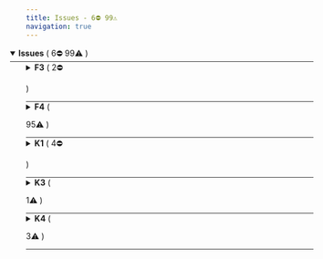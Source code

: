 ```yaml
---
title: Issues - 6⛔ 99⚠️  
navigation: true
---
```




<details style="margin-left: 0em" open="open">
<summary style="margin-left:-2em;border-bottom:solid 1px #333;">
<b>Issues</b>
(
   6⛔ 
 99⚠️ 
)
</summary>



<details style="margin-left: 2em" >
<summary style="margin-left:-2em;border-bottom:solid 1px #333;">
<b>F3</b>
(
   2⛔ 

)
</summary>

<table style="border:solid 1px #ccc">
<thead style="background-color:darkblue;color:white"><tr>
<th>Level</th>
<th>Location</th>
<th>Description</th>
</tr></thead>
<tbody>

<tr>
<td>⛔</td>
<td>view:aircraft_models&#47;field:count <a href="/projects/look-at-me-sideways/files/aircraft_models.view.lkml#view:aircraft_models/field:count" style="text-decoration: none">⧉</a></td>
<td>Type:count measure at view:aircraft_models/field:count does not have a filter applied</td>
</tr>

<tr>
<td>⛔</td>
<td>view:aircrafts&#47;field:count <a href="/projects/look-at-me-sideways/files/aircrafts.view.lkml#view:aircrafts/field:count" style="text-decoration: none">⧉</a></td>
<td>Type:count measure at view:aircrafts/field:count does not have a filter applied</td>
</tr>

</tbody>
</table>


</details>



<details style="margin-left: 2em" >
<summary style="margin-left:-2em;border-bottom:solid 1px #333;">
<b>F4</b>
(

 95⚠️ 
)
</summary>

<table style="border:solid 1px #ccc">
<thead style="background-color:darkblue;color:white"><tr>
<th>Level</th>
<th>Location</th>
<th>Description</th>
</tr></thead>
<tbody>

<tr>
<td>⚠️</td>
<td>view:accidents&#47;field:chosen_dynamic_measure <a href="/projects/look-at-me-sideways/files/accidents.view.lkml#view:accidents/field:chosen_dynamic_measure" style="text-decoration: none">⧉</a></td>
<td>view:accidents/field:chosen_dynamic_measure is missing a description</td>
</tr>

<tr>
<td>⚠️</td>
<td>view:accidents&#47;field:accident_lookup_dim <a href="/projects/look-at-me-sideways/files/accidents.view.lkml#view:accidents/field:accident_lookup_dim" style="text-decoration: none">⧉</a></td>
<td>view:accidents/field:accident_lookup_dim is missing a description</td>
</tr>

<tr>
<td>⚠️</td>
<td>view:accidents&#47;field:id <a href="/projects/look-at-me-sideways/files/accidents.view.lkml#view:accidents/field:id" style="text-decoration: none">⧉</a></td>
<td>view:accidents/field:id is missing a description</td>
</tr>

<tr>
<td>⚠️</td>
<td>view:accidents&#47;field:accident_number <a href="/projects/look-at-me-sideways/files/accidents.view.lkml#view:accidents/field:accident_number" style="text-decoration: none">⧉</a></td>
<td>view:accidents/field:accident_number is missing a description</td>
</tr>

<tr>
<td>⚠️</td>
<td>view:accidents&#47;field:air_carrier <a href="/projects/look-at-me-sideways/files/accidents.view.lkml#view:accidents/field:air_carrier" style="text-decoration: none">⧉</a></td>
<td>view:accidents/field:air_carrier is missing a description</td>
</tr>

<tr>
<td>⚠️</td>
<td>view:accidents&#47;field:aircraft_category <a href="/projects/look-at-me-sideways/files/accidents.view.lkml#view:accidents/field:aircraft_category" style="text-decoration: none">⧉</a></td>
<td>view:accidents/field:aircraft_category is missing a description</td>
</tr>

<tr>
<td>⚠️</td>
<td>view:accidents&#47;field:aircraft_damage <a href="/projects/look-at-me-sideways/files/accidents.view.lkml#view:accidents/field:aircraft_damage" style="text-decoration: none">⧉</a></td>
<td>view:accidents/field:aircraft_damage is missing a description</td>
</tr>

<tr>
<td>⚠️</td>
<td>view:accidents&#47;field:aircraft_id <a href="/projects/look-at-me-sideways/files/accidents.view.lkml#view:accidents/field:aircraft_id" style="text-decoration: none">⧉</a></td>
<td>view:accidents/field:aircraft_id is missing a description</td>
</tr>

<tr>
<td>⚠️</td>
<td>view:accidents&#47;field:airport_code <a href="/projects/look-at-me-sideways/files/accidents.view.lkml#view:accidents/field:airport_code" style="text-decoration: none">⧉</a></td>
<td>view:accidents/field:airport_code is missing a description</td>
</tr>

<tr>
<td>⚠️</td>
<td>view:accidents&#47;field:airport_name <a href="/projects/look-at-me-sideways/files/accidents.view.lkml#view:accidents/field:airport_name" style="text-decoration: none">⧉</a></td>
<td>view:accidents/field:airport_name is missing a description</td>
</tr>

<tr>
<td>⚠️</td>
<td>view:accidents&#47;field:amateur_built <a href="/projects/look-at-me-sideways/files/accidents.view.lkml#view:accidents/field:amateur_built" style="text-decoration: none">⧉</a></td>
<td>view:accidents/field:amateur_built is missing a description</td>
</tr>

<tr>
<td>⚠️</td>
<td>view:accidents&#47;field:broad_phase_of_flight <a href="/projects/look-at-me-sideways/files/accidents.view.lkml#view:accidents/field:broad_phase_of_flight" style="text-decoration: none">⧉</a></td>
<td>view:accidents/field:broad_phase_of_flight is missing a description</td>
</tr>

<tr>
<td>⚠️</td>
<td>view:accidents&#47;field:country <a href="/projects/look-at-me-sideways/files/accidents.view.lkml#view:accidents/field:country" style="text-decoration: none">⧉</a></td>
<td>view:accidents/field:country is missing a description</td>
</tr>

<tr>
<td>⚠️</td>
<td>view:accidents&#47;field:engine_type <a href="/projects/look-at-me-sideways/files/accidents.view.lkml#view:accidents/field:engine_type" style="text-decoration: none">⧉</a></td>
<td>view:accidents/field:engine_type is missing a description</td>
</tr>

<tr>
<td>⚠️</td>
<td>view:accidents&#47;field:event_id <a href="/projects/look-at-me-sideways/files/accidents.view.lkml#view:accidents/field:event_id" style="text-decoration: none">⧉</a></td>
<td>view:accidents/field:event_id is missing a description</td>
</tr>

<tr>
<td>⚠️</td>
<td>view:accidents&#47;field:far_description <a href="/projects/look-at-me-sideways/files/accidents.view.lkml#view:accidents/field:far_description" style="text-decoration: none">⧉</a></td>
<td>view:accidents/field:far_description is missing a description</td>
</tr>

<tr>
<td>⚠️</td>
<td>view:accidents&#47;field:injury_severity <a href="/projects/look-at-me-sideways/files/accidents.view.lkml#view:accidents/field:injury_severity" style="text-decoration: none">⧉</a></td>
<td>view:accidents/field:injury_severity is missing a description</td>
</tr>

<tr>
<td>⚠️</td>
<td>view:accidents&#47;field:investigation_type <a href="/projects/look-at-me-sideways/files/accidents.view.lkml#view:accidents/field:investigation_type" style="text-decoration: none">⧉</a></td>
<td>view:accidents/field:investigation_type is missing a description</td>
</tr>

<tr>
<td>⚠️</td>
<td>view:accidents&#47;field:latitude <a href="/projects/look-at-me-sideways/files/accidents.view.lkml#view:accidents/field:latitude" style="text-decoration: none">⧉</a></td>
<td>view:accidents/field:latitude is missing a description</td>
</tr>

<tr>
<td>⚠️</td>
<td>view:accidents&#47;field:location <a href="/projects/look-at-me-sideways/files/accidents.view.lkml#view:accidents/field:location" style="text-decoration: none">⧉</a></td>
<td>view:accidents/field:location is missing a description</td>
</tr>

<tr>
<td>⚠️</td>
<td>view:accidents&#47;field:longitude <a href="/projects/look-at-me-sideways/files/accidents.view.lkml#view:accidents/field:longitude" style="text-decoration: none">⧉</a></td>
<td>view:accidents/field:longitude is missing a description</td>
</tr>

<tr>
<td>⚠️</td>
<td>view:accidents&#47;field:make <a href="/projects/look-at-me-sideways/files/accidents.view.lkml#view:accidents/field:make" style="text-decoration: none">⧉</a></td>
<td>view:accidents/field:make is missing a description</td>
</tr>

<tr>
<td>⚠️</td>
<td>view:accidents&#47;field:model <a href="/projects/look-at-me-sideways/files/accidents.view.lkml#view:accidents/field:model" style="text-decoration: none">⧉</a></td>
<td>view:accidents/field:model is missing a description</td>
</tr>

<tr>
<td>⚠️</td>
<td>view:accidents&#47;field:number_of_engines <a href="/projects/look-at-me-sideways/files/accidents.view.lkml#view:accidents/field:number_of_engines" style="text-decoration: none">⧉</a></td>
<td>view:accidents/field:number_of_engines is missing a description</td>
</tr>

<tr>
<td>⚠️</td>
<td>view:accidents&#47;field:number_of_fatalities <a href="/projects/look-at-me-sideways/files/accidents.view.lkml#view:accidents/field:number_of_fatalities" style="text-decoration: none">⧉</a></td>
<td>view:accidents/field:number_of_fatalities is missing a description</td>
</tr>

<tr>
<td>⚠️</td>
<td>view:accidents&#47;field:number_of_minor_injuries <a href="/projects/look-at-me-sideways/files/accidents.view.lkml#view:accidents/field:number_of_minor_injuries" style="text-decoration: none">⧉</a></td>
<td>view:accidents/field:number_of_minor_injuries is missing a description</td>
</tr>

<tr>
<td>⚠️</td>
<td>view:accidents&#47;field:number_of_serious_injuries <a href="/projects/look-at-me-sideways/files/accidents.view.lkml#view:accidents/field:number_of_serious_injuries" style="text-decoration: none">⧉</a></td>
<td>view:accidents/field:number_of_serious_injuries is missing a description</td>
</tr>

<tr>
<td>⚠️</td>
<td>view:accidents&#47;field:number_of_uninjured <a href="/projects/look-at-me-sideways/files/accidents.view.lkml#view:accidents/field:number_of_uninjured" style="text-decoration: none">⧉</a></td>
<td>view:accidents/field:number_of_uninjured is missing a description</td>
</tr>

<tr>
<td>⚠️</td>
<td>view:accidents&#47;field:purpose_of_flight <a href="/projects/look-at-me-sideways/files/accidents.view.lkml#view:accidents/field:purpose_of_flight" style="text-decoration: none">⧉</a></td>
<td>view:accidents/field:purpose_of_flight is missing a description</td>
</tr>

<tr>
<td>⚠️</td>
<td>view:accidents&#47;field:report_status <a href="/projects/look-at-me-sideways/files/accidents.view.lkml#view:accidents/field:report_status" style="text-decoration: none">⧉</a></td>
<td>view:accidents/field:report_status is missing a description</td>
</tr>

<tr>
<td>⚠️</td>
<td>view:accidents&#47;field:schedule <a href="/projects/look-at-me-sideways/files/accidents.view.lkml#view:accidents/field:schedule" style="text-decoration: none">⧉</a></td>
<td>view:accidents/field:schedule is missing a description</td>
</tr>

<tr>
<td>⚠️</td>
<td>view:accidents&#47;field:weather_condition <a href="/projects/look-at-me-sideways/files/accidents.view.lkml#view:accidents/field:weather_condition" style="text-decoration: none">⧉</a></td>
<td>view:accidents/field:weather_condition is missing a description</td>
</tr>

<tr>
<td>⚠️</td>
<td>view:accidents&#47;field:dynamic_measure <a href="/projects/look-at-me-sideways/files/accidents.view.lkml#view:accidents/field:dynamic_measure" style="text-decoration: none">⧉</a></td>
<td>view:accidents/field:dynamic_measure is missing a description</td>
</tr>

<tr>
<td>⚠️</td>
<td>view:accidents&#47;field:count <a href="/projects/look-at-me-sideways/files/accidents.view.lkml#view:accidents/field:count" style="text-decoration: none">⧉</a></td>
<td>view:accidents/field:count is missing a description</td>
</tr>

<tr>
<td>⚠️</td>
<td>view:accidents&#47;field:undefined <a href="/projects/look-at-me-sideways/files/accidents.view.lkml#view:accidents/field:undefined" style="text-decoration: none">⧉</a></td>
<td>view:accidents/field:undefined is missing a description</td>
</tr>

<tr>
<td>⚠️</td>
<td>view:accidents&#47;field:undefined <a href="/projects/look-at-me-sideways/files/accidents.view.lkml#view:accidents/field:undefined" style="text-decoration: none">⧉</a></td>
<td>view:accidents/field:undefined is missing a description</td>
</tr>

<tr>
<td>⚠️</td>
<td>view:aircraft_models&#47;field:id <a href="/projects/look-at-me-sideways/files/aircraft_models.view.lkml#view:aircraft_models/field:id" style="text-decoration: none">⧉</a></td>
<td>view:aircraft_models/field:id is missing a description</td>
</tr>

<tr>
<td>⚠️</td>
<td>view:aircraft_models&#47;field:aircraft_category_id <a href="/projects/look-at-me-sideways/files/aircraft_models.view.lkml#view:aircraft_models/field:aircraft_category_id" style="text-decoration: none">⧉</a></td>
<td>view:aircraft_models/field:aircraft_category_id is missing a description</td>
</tr>

<tr>
<td>⚠️</td>
<td>view:aircraft_models&#47;field:aircraft_engine_type_id <a href="/projects/look-at-me-sideways/files/aircraft_models.view.lkml#view:aircraft_models/field:aircraft_engine_type_id" style="text-decoration: none">⧉</a></td>
<td>view:aircraft_models/field:aircraft_engine_type_id is missing a description</td>
</tr>

<tr>
<td>⚠️</td>
<td>view:aircraft_models&#47;field:aircraft_type_id <a href="/projects/look-at-me-sideways/files/aircraft_models.view.lkml#view:aircraft_models/field:aircraft_type_id" style="text-decoration: none">⧉</a></td>
<td>view:aircraft_models/field:aircraft_type_id is missing a description</td>
</tr>

<tr>
<td>⚠️</td>
<td>view:aircraft_models&#47;field:amateur <a href="/projects/look-at-me-sideways/files/aircraft_models.view.lkml#view:aircraft_models/field:amateur" style="text-decoration: none">⧉</a></td>
<td>view:aircraft_models/field:amateur is missing a description</td>
</tr>

<tr>
<td>⚠️</td>
<td>view:aircraft_models&#47;field:engines <a href="/projects/look-at-me-sideways/files/aircraft_models.view.lkml#view:aircraft_models/field:engines" style="text-decoration: none">⧉</a></td>
<td>view:aircraft_models/field:engines is missing a description</td>
</tr>

<tr>
<td>⚠️</td>
<td>view:aircraft_models&#47;field:manufacturer <a href="/projects/look-at-me-sideways/files/aircraft_models.view.lkml#view:aircraft_models/field:manufacturer" style="text-decoration: none">⧉</a></td>
<td>view:aircraft_models/field:manufacturer is missing a description</td>
</tr>

<tr>
<td>⚠️</td>
<td>view:aircraft_models&#47;field:model <a href="/projects/look-at-me-sideways/files/aircraft_models.view.lkml#view:aircraft_models/field:model" style="text-decoration: none">⧉</a></td>
<td>view:aircraft_models/field:model is missing a description</td>
</tr>

<tr>
<td>⚠️</td>
<td>view:aircraft_models&#47;field:seats <a href="/projects/look-at-me-sideways/files/aircraft_models.view.lkml#view:aircraft_models/field:seats" style="text-decoration: none">⧉</a></td>
<td>view:aircraft_models/field:seats is missing a description</td>
</tr>

<tr>
<td>⚠️</td>
<td>view:aircraft_models&#47;field:speed <a href="/projects/look-at-me-sideways/files/aircraft_models.view.lkml#view:aircraft_models/field:speed" style="text-decoration: none">⧉</a></td>
<td>view:aircraft_models/field:speed is missing a description</td>
</tr>

<tr>
<td>⚠️</td>
<td>view:aircraft_models&#47;field:weight <a href="/projects/look-at-me-sideways/files/aircraft_models.view.lkml#view:aircraft_models/field:weight" style="text-decoration: none">⧉</a></td>
<td>view:aircraft_models/field:weight is missing a description</td>
</tr>

<tr>
<td>⚠️</td>
<td>view:aircraft_models&#47;field:count <a href="/projects/look-at-me-sideways/files/aircraft_models.view.lkml#view:aircraft_models/field:count" style="text-decoration: none">⧉</a></td>
<td>view:aircraft_models/field:count is missing a description</td>
</tr>

<tr>
<td>⚠️</td>
<td>view:aircrafts&#47;field:id <a href="/projects/look-at-me-sideways/files/aircrafts.view.lkml#view:aircrafts/field:id" style="text-decoration: none">⧉</a></td>
<td>view:aircrafts/field:id is missing a description</td>
</tr>

<tr>
<td>⚠️</td>
<td>view:aircrafts&#47;field:address1 <a href="/projects/look-at-me-sideways/files/aircrafts.view.lkml#view:aircrafts/field:address1" style="text-decoration: none">⧉</a></td>
<td>view:aircrafts/field:address1 is missing a description</td>
</tr>

<tr>
<td>⚠️</td>
<td>view:aircrafts&#47;field:address2 <a href="/projects/look-at-me-sideways/files/aircrafts.view.lkml#view:aircrafts/field:address2" style="text-decoration: none">⧉</a></td>
<td>view:aircrafts/field:address2 is missing a description</td>
</tr>

<tr>
<td>⚠️</td>
<td>view:aircrafts&#47;field:aircraft_engine_code <a href="/projects/look-at-me-sideways/files/aircrafts.view.lkml#view:aircrafts/field:aircraft_engine_code" style="text-decoration: none">⧉</a></td>
<td>view:aircrafts/field:aircraft_engine_code is missing a description</td>
</tr>

<tr>
<td>⚠️</td>
<td>view:aircrafts&#47;field:aircraft_engine_type_id <a href="/projects/look-at-me-sideways/files/aircrafts.view.lkml#view:aircrafts/field:aircraft_engine_type_id" style="text-decoration: none">⧉</a></td>
<td>view:aircrafts/field:aircraft_engine_type_id is missing a description</td>
</tr>

<tr>
<td>⚠️</td>
<td>view:aircrafts&#47;field:aircraft_model_id <a href="/projects/look-at-me-sideways/files/aircrafts.view.lkml#view:aircrafts/field:aircraft_model_id" style="text-decoration: none">⧉</a></td>
<td>view:aircrafts/field:aircraft_model_id is missing a description</td>
</tr>

<tr>
<td>⚠️</td>
<td>view:aircrafts&#47;field:aircraft_serial <a href="/projects/look-at-me-sideways/files/aircrafts.view.lkml#view:aircrafts/field:aircraft_serial" style="text-decoration: none">⧉</a></td>
<td>view:aircrafts/field:aircraft_serial is missing a description</td>
</tr>

<tr>
<td>⚠️</td>
<td>view:aircrafts&#47;field:aircraft_type_id <a href="/projects/look-at-me-sideways/files/aircrafts.view.lkml#view:aircrafts/field:aircraft_type_id" style="text-decoration: none">⧉</a></td>
<td>view:aircrafts/field:aircraft_type_id is missing a description</td>
</tr>

<tr>
<td>⚠️</td>
<td>view:aircrafts&#47;field:certification <a href="/projects/look-at-me-sideways/files/aircrafts.view.lkml#view:aircrafts/field:certification" style="text-decoration: none">⧉</a></td>
<td>view:aircrafts/field:certification is missing a description</td>
</tr>

<tr>
<td>⚠️</td>
<td>view:aircrafts&#47;field:city <a href="/projects/look-at-me-sideways/files/aircrafts.view.lkml#view:aircrafts/field:city" style="text-decoration: none">⧉</a></td>
<td>view:aircrafts/field:city is missing a description</td>
</tr>

<tr>
<td>⚠️</td>
<td>view:aircrafts&#47;field:country <a href="/projects/look-at-me-sideways/files/aircrafts.view.lkml#view:aircrafts/field:country" style="text-decoration: none">⧉</a></td>
<td>view:aircrafts/field:country is missing a description</td>
</tr>

<tr>
<td>⚠️</td>
<td>view:aircrafts&#47;field:county <a href="/projects/look-at-me-sideways/files/aircrafts.view.lkml#view:aircrafts/field:county" style="text-decoration: none">⧉</a></td>
<td>view:aircrafts/field:county is missing a description</td>
</tr>

<tr>
<td>⚠️</td>
<td>view:aircrafts&#47;field:fract_owner <a href="/projects/look-at-me-sideways/files/aircrafts.view.lkml#view:aircrafts/field:fract_owner" style="text-decoration: none">⧉</a></td>
<td>view:aircrafts/field:fract_owner is missing a description</td>
</tr>

<tr>
<td>⚠️</td>
<td>view:aircrafts&#47;field:mode_s_code <a href="/projects/look-at-me-sideways/files/aircrafts.view.lkml#view:aircrafts/field:mode_s_code" style="text-decoration: none">⧉</a></td>
<td>view:aircrafts/field:mode_s_code is missing a description</td>
</tr>

<tr>
<td>⚠️</td>
<td>view:aircrafts&#47;field:name <a href="/projects/look-at-me-sideways/files/aircrafts.view.lkml#view:aircrafts/field:name" style="text-decoration: none">⧉</a></td>
<td>view:aircrafts/field:name is missing a description</td>
</tr>

<tr>
<td>⚠️</td>
<td>view:aircrafts&#47;field:region <a href="/projects/look-at-me-sideways/files/aircrafts.view.lkml#view:aircrafts/field:region" style="text-decoration: none">⧉</a></td>
<td>view:aircrafts/field:region is missing a description</td>
</tr>

<tr>
<td>⚠️</td>
<td>view:aircrafts&#47;field:registrant_type_id <a href="/projects/look-at-me-sideways/files/aircrafts.view.lkml#view:aircrafts/field:registrant_type_id" style="text-decoration: none">⧉</a></td>
<td>view:aircrafts/field:registrant_type_id is missing a description</td>
</tr>

<tr>
<td>⚠️</td>
<td>view:aircrafts&#47;field:state <a href="/projects/look-at-me-sideways/files/aircrafts.view.lkml#view:aircrafts/field:state" style="text-decoration: none">⧉</a></td>
<td>view:aircrafts/field:state is missing a description</td>
</tr>

<tr>
<td>⚠️</td>
<td>view:aircrafts&#47;field:status_code <a href="/projects/look-at-me-sideways/files/aircrafts.view.lkml#view:aircrafts/field:status_code" style="text-decoration: none">⧉</a></td>
<td>view:aircrafts/field:status_code is missing a description</td>
</tr>

<tr>
<td>⚠️</td>
<td>view:aircrafts&#47;field:year_built <a href="/projects/look-at-me-sideways/files/aircrafts.view.lkml#view:aircrafts/field:year_built" style="text-decoration: none">⧉</a></td>
<td>view:aircrafts/field:year_built is missing a description</td>
</tr>

<tr>
<td>⚠️</td>
<td>view:aircrafts&#47;field:zip <a href="/projects/look-at-me-sideways/files/aircrafts.view.lkml#view:aircrafts/field:zip" style="text-decoration: none">⧉</a></td>
<td>view:aircrafts/field:zip is missing a description</td>
</tr>

<tr>
<td>⚠️</td>
<td>view:aircrafts&#47;field:count <a href="/projects/look-at-me-sideways/files/aircrafts.view.lkml#view:aircrafts/field:count" style="text-decoration: none">⧉</a></td>
<td>view:aircrafts/field:count is missing a description</td>
</tr>

<tr>
<td>⚠️</td>
<td>view:carrier_day_rollup&#47;field:pk2_carrier_id <a href="/projects/look-at-me-sideways/files/carrier_day_rollup.view.lkml#view:carrier_day_rollup/field:pk2_carrier_id" style="text-decoration: none">⧉</a></td>
<td>view:carrier_day_rollup/field:pk2_carrier_id is missing a description</td>
</tr>

<tr>
<td>⚠️</td>
<td>view:carrier_day_rollup&#47;field:count_flights <a href="/projects/look-at-me-sideways/files/carrier_day_rollup.view.lkml#view:carrier_day_rollup/field:count_flights" style="text-decoration: none">⧉</a></td>
<td>view:carrier_day_rollup/field:count_flights is missing a description</td>
</tr>

<tr>
<td>⚠️</td>
<td>view:carrier_facts&#47;field:1pk_carrier_id <a href="/projects/look-at-me-sideways/files/carrier_facts.view.lkml#view:carrier_facts/field:1pk_carrier_id" style="text-decoration: none">⧉</a></td>
<td>view:carrier_facts/field:1pk_carrier_id is missing a description</td>
</tr>

<tr>
<td>⚠️</td>
<td>view:carrier_facts&#47;field:total_flight_time <a href="/projects/look-at-me-sideways/files/carrier_facts.view.lkml#view:carrier_facts/field:total_flight_time" style="text-decoration: none">⧉</a></td>
<td>view:carrier_facts/field:total_flight_time is missing a description</td>
</tr>

<tr>
<td>⚠️</td>
<td>view:carriers&#47;field:id <a href="/projects/look-at-me-sideways/files/carriers.view.lkml#view:carriers/field:id" style="text-decoration: none">⧉</a></td>
<td>view:carriers/field:id is missing a description</td>
</tr>

<tr>
<td>⚠️</td>
<td>view:carriers&#47;field:name <a href="/projects/look-at-me-sideways/files/carriers.view.lkml#view:carriers/field:name" style="text-decoration: none">⧉</a></td>
<td>view:carriers/field:name is missing a description</td>
</tr>

<tr>
<td>⚠️</td>
<td>view:carriers&#47;field:nickname <a href="/projects/look-at-me-sideways/files/carriers.view.lkml#view:carriers/field:nickname" style="text-decoration: none">⧉</a></td>
<td>view:carriers/field:nickname is missing a description</td>
</tr>

<tr>
<td>⚠️</td>
<td>view:carriers&#47;field:count <a href="/projects/look-at-me-sideways/files/carriers.view.lkml#view:carriers/field:count" style="text-decoration: none">⧉</a></td>
<td>view:carriers/field:count is missing a description</td>
</tr>

<tr>
<td>⚠️</td>
<td>view:flights&#47;field:1pk_aircraft_id <a href="/projects/look-at-me-sideways/files/flights.view.lkml#view:flights/field:1pk_aircraft_id" style="text-decoration: none">⧉</a></td>
<td>view:flights/field:1pk_aircraft_id is missing a description</td>
</tr>

<tr>
<td>⚠️</td>
<td>view:flights&#47;field:arr_delay <a href="/projects/look-at-me-sideways/files/flights.view.lkml#view:flights/field:arr_delay" style="text-decoration: none">⧉</a></td>
<td>view:flights/field:arr_delay is missing a description</td>
</tr>

<tr>
<td>⚠️</td>
<td>view:flights&#47;field:cancelled <a href="/projects/look-at-me-sideways/files/flights.view.lkml#view:flights/field:cancelled" style="text-decoration: none">⧉</a></td>
<td>view:flights/field:cancelled is missing a description</td>
</tr>

<tr>
<td>⚠️</td>
<td>view:flights&#47;field:carrier_id <a href="/projects/look-at-me-sideways/files/flights.view.lkml#view:flights/field:carrier_id" style="text-decoration: none">⧉</a></td>
<td>view:flights/field:carrier_id is missing a description</td>
</tr>

<tr>
<td>⚠️</td>
<td>view:flights&#47;field:dep_delay <a href="/projects/look-at-me-sideways/files/flights.view.lkml#view:flights/field:dep_delay" style="text-decoration: none">⧉</a></td>
<td>view:flights/field:dep_delay is missing a description</td>
</tr>

<tr>
<td>⚠️</td>
<td>view:flights&#47;field:destination <a href="/projects/look-at-me-sideways/files/flights.view.lkml#view:flights/field:destination" style="text-decoration: none">⧉</a></td>
<td>view:flights/field:destination is missing a description</td>
</tr>

<tr>
<td>⚠️</td>
<td>view:flights&#47;field:distance <a href="/projects/look-at-me-sideways/files/flights.view.lkml#view:flights/field:distance" style="text-decoration: none">⧉</a></td>
<td>view:flights/field:distance is missing a description</td>
</tr>

<tr>
<td>⚠️</td>
<td>view:flights&#47;field:diverted <a href="/projects/look-at-me-sideways/files/flights.view.lkml#view:flights/field:diverted" style="text-decoration: none">⧉</a></td>
<td>view:flights/field:diverted is missing a description</td>
</tr>

<tr>
<td>⚠️</td>
<td>view:flights&#47;field:flight_num <a href="/projects/look-at-me-sideways/files/flights.view.lkml#view:flights/field:flight_num" style="text-decoration: none">⧉</a></td>
<td>view:flights/field:flight_num is missing a description</td>
</tr>

<tr>
<td>⚠️</td>
<td>view:flights&#47;field:flight_time <a href="/projects/look-at-me-sideways/files/flights.view.lkml#view:flights/field:flight_time" style="text-decoration: none">⧉</a></td>
<td>view:flights/field:flight_time is missing a description</td>
</tr>

<tr>
<td>⚠️</td>
<td>view:flights&#47;field:id2 <a href="/projects/look-at-me-sideways/files/flights.view.lkml#view:flights/field:id2" style="text-decoration: none">⧉</a></td>
<td>view:flights/field:id2 is missing a description</td>
</tr>

<tr>
<td>⚠️</td>
<td>view:flights&#47;field:origin <a href="/projects/look-at-me-sideways/files/flights.view.lkml#view:flights/field:origin" style="text-decoration: none">⧉</a></td>
<td>view:flights/field:origin is missing a description</td>
</tr>

<tr>
<td>⚠️</td>
<td>view:flights&#47;field:taxi_in <a href="/projects/look-at-me-sideways/files/flights.view.lkml#view:flights/field:taxi_in" style="text-decoration: none">⧉</a></td>
<td>view:flights/field:taxi_in is missing a description</td>
</tr>

<tr>
<td>⚠️</td>
<td>view:flights&#47;field:taxi_out <a href="/projects/look-at-me-sideways/files/flights.view.lkml#view:flights/field:taxi_out" style="text-decoration: none">⧉</a></td>
<td>view:flights/field:taxi_out is missing a description</td>
</tr>

<tr>
<td>⚠️</td>
<td>view:flights&#47;field:count <a href="/projects/look-at-me-sideways/files/flights.view.lkml#view:flights/field:count" style="text-decoration: none">⧉</a></td>
<td>view:flights/field:count is missing a description</td>
</tr>

<tr>
<td>⚠️</td>
<td>view:flights&#47;field:delay_rate1 <a href="/projects/look-at-me-sideways/files/flights.view.lkml#view:flights/field:delay_rate1" style="text-decoration: none">⧉</a></td>
<td>view:flights/field:delay_rate1 is missing a description</td>
</tr>

<tr>
<td>⚠️</td>
<td>view:carrier_summaries&#47;field:first_flight_time <a href="/projects/look-at-me-sideways/files/one_to_many_example.explore.lkml#view:carrier_summaries/field:first_flight_time" style="text-decoration: none">⧉</a></td>
<td>view:carrier_summaries/field:first_flight_time is missing a description</td>
</tr>

</tbody>
</table>


</details>



<details style="margin-left: 2em" >
<summary style="margin-left:-2em;border-bottom:solid 1px #333;">
<b>K1</b>
(
   4⛔ 

)
</summary>

<table style="border:solid 1px #ccc">
<thead style="background-color:darkblue;color:white"><tr>
<th>Level</th>
<th>Location</th>
<th>Description</th>
</tr></thead>
<tbody>

<tr>
<td>⛔</td>
<td>view: flights_view_creation <a href="/projects/look-at-me-sideways/files/carrier_facts.view.lkml#view:flights_view_creation" style="text-decoration: none">⧉</a></td>
<td>No Primary Key Dimensions found in flights_view_creation</td>
</tr>

<tr>
<td>⛔</td>
<td>view: carrier_joinpaths <a href="/projects/look-at-me-sideways/files/one_to_many_example.explore.lkml#view:carrier_joinpaths" style="text-decoration: none">⧉</a></td>
<td>No Primary Key Dimensions found in carrier_joinpaths</td>
</tr>

<tr>
<td>⛔</td>
<td>view: carrier_summaries <a href="/projects/look-at-me-sideways/files/one_to_many_example.explore.lkml#view:carrier_summaries" style="text-decoration: none">⧉</a></td>
<td>No Primary Key Dimensions found in carrier_summaries</td>
</tr>

<tr>
<td>⛔</td>
<td>view: carrier_subtotals <a href="/projects/look-at-me-sideways/files/one_to_many_example.explore.lkml#view:carrier_subtotals" style="text-decoration: none">⧉</a></td>
<td>No Primary Key Dimensions found in carrier_subtotals</td>
</tr>

</tbody>
</table>


</details>



<details style="margin-left: 2em" >
<summary style="margin-left:-2em;border-bottom:solid 1px #333;">
<b>K3</b>
(

 1⚠️ 
)
</summary>

<table style="border:solid 1px #ccc">
<thead style="background-color:darkblue;color:white"><tr>
<th>Level</th>
<th>Location</th>
<th>Description</th>
</tr></thead>
<tbody>

<tr>
<td>⚠️</td>
<td>view: accidents <a href="/projects/look-at-me-sideways/files/accidents.view.lkml#view:accidents" style="text-decoration: none">⧉</a></td>
<td>Primary Key Dimensions in accidents are not declared before other dimensions</td>
</tr>

</tbody>
</table>


</details>



<details style="margin-left: 2em" >
<summary style="margin-left:-2em;border-bottom:solid 1px #333;">
<b>K4</b>
(

 3⚠️ 
)
</summary>

<table style="border:solid 1px #ccc">
<thead style="background-color:darkblue;color:white"><tr>
<th>Level</th>
<th>Location</th>
<th>Description</th>
</tr></thead>
<tbody>

<tr>
<td>⚠️</td>
<td>view: carrier_day_rollup <a href="/projects/look-at-me-sideways/files/carrier_day_rollup.view.lkml#view:carrier_day_rollup" style="text-decoration: none">⧉</a></td>
<td>Primary Key Dimensions (pk2_carrier_id) in carrier_day_rollup are not hidden</td>
</tr>

<tr>
<td>⚠️</td>
<td>view: carrier_facts <a href="/projects/look-at-me-sideways/files/carrier_facts.view.lkml#view:carrier_facts" style="text-decoration: none">⧉</a></td>
<td>Primary Key Dimensions (1pk_carrier_id) in carrier_facts are not hidden</td>
</tr>

<tr>
<td>⚠️</td>
<td>view: flights <a href="/projects/look-at-me-sideways/files/flights.view.lkml#view:flights" style="text-decoration: none">⧉</a></td>
<td>Primary Key Dimensions (1pk_aircraft_id) in flights are not hidden</td>
</tr>

</tbody>
</table>


</details>


</details>






